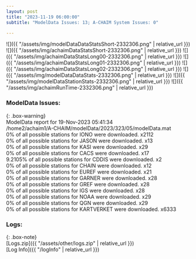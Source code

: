 ```yaml
---
layout: post
title: "2023-11-19 06:00:00"
subtitle: "ModelData Issues: 13; A-CHAIM System Issues: 0"

---
```


![]({{ "/assets/img/modelDataDataStatsShort-2332306.png" | relative_url }})
![]({{ "/assets/img/achaimDataStatsShort-2332306.png" | relative_url }})
![]({{ "/assets/img/achaimDataStatsLong00-2332306.png" | relative_url }})
![]({{ "/assets/img/achaimDataStatsLong01-2332306.png" | relative_url }})
![]({{ "/assets/img/achaimDataStatsLong02-2332306.png" | relative_url }})
![]({{ "/assets/img/modelDataDataStats-2332306.png" | relative_url }})
![]({{ "/assets/img/modelDataStationStats-2332306.png" | relative_url }})
![]({{ "/assets/img/achaimRunTime-2332306.png" | relative_url }})


### ModelData Issues:  
  
{: .box-warning}  
 ModelData report for 19-Nov-2023 05:41:34   
 /home2/achaim1/A-CHAIM/modelData/2023/323/05/modelData.mat   
 0% of all possible stations for IONO were downloaded. x2112   
 0% of all possible stations for JASON were downloaded. x13   
 0% of all possible stations for KASI were downloaded. x29   
 0% of all possible stations for CACS were downloaded. x17   
 9.2105% of all possible stations for CDDIS were downloaded. x2   
 0% of all possible stations for CHAIN were downloaded. x12   
 0% of all possible stations for EUREF were downloaded. x21   
 0% of all possible stations for GARNER were downloaded. x28   
 0% of all possible stations for GREF were downloaded. x28   
 0% of all possible stations for IGS were downloaded. x28   
 0% of all possible stations for NOAA were downloaded. x29   
 0% of all possible stations for QGN were downloaded. x29   
 0% of all possible stations for KARTVERKET were downloaded. x6333   
  


### Logs:  
  
{: .box-note}  
[Logs.zip]({{ "/assets/other/logs.zip" | relative_url }})  
[Log Info]({{ "/logInfo" | relative_url }})  
